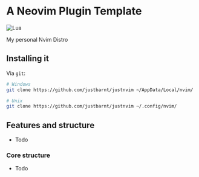 # A Neovim Plugin Template

![Lua](https://img.shields.io/badge/Made%20with%20Lua-blueviolet.svg?style=for-the-badge&logo=lua)

My personal Nvim Distro

## Installing it

Via `git`:

```bash
# Windows
git clone https://github.com/justbarnt/justnvim ~/AppData/Local/nvim/

# Unix
git clone https://github.com/justbarnt/justnvim ~/.config/nvim/

```
## Features and structure
- Todo

### Core structure
- Todo

